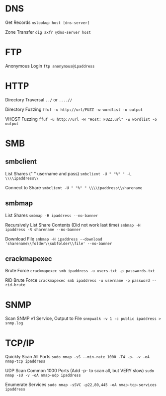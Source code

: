 # DNS

Get Records
`nslookup host [dns-server]`

Zone Transfer
`dig axfr @dns-server host`

# FTP

Anonymous Login
`ftp anonymous@ipaddress`

# HTTP

Directory Traversal
`../` or `....//`

Directory Fuzzing
`ffuf -u http://url/FUZZ -w wordlist -o output`

VHOST Fuzzing
`ffuf -u http://url -H "Host: FUZZ.url" -w wordlist -o output`

# SMB

## smbclient

List Shares (" " username and pass)
`smbclient -U " "%" " -L \\\\ipaddress\\`

Connect to Share
`smbclient -U " "%" " \\\\ipaddress\\sharename`
## smbmap

List Shares
`smbmap -H ipaddress --no-banner`

Recursively List Share Contents (Did not work last time)
`smbmap -H ipaddress -R sharename --no-banner`

Download File
`smbmap -H ipaddress --download 'sharename\\folder\\subfolder\\file' --no-banner`

## crackmapexec

Brute Force
`crackmapexec smb ipaddress -u users.txt -p passwords.txt`

RID Brute Force
`crackmapexec smb ipaddress -u username -p password --rid-brute`

# SNMP

Scan SNMP v1 Service, Output to File
`snmpwalk -v 1 -c public ipaddress > snmp.log`

# TCP/IP

Quickly Scan All Ports
`sudo nmap -sS --min-rate 1000 -T4 -p- -v -oA nmap-tcp ipaddress`

UDP Scan Common 1000 Ports (Add -p- to scan all, but VERY slow)
`sudo nmap -sU -v -oA nmap-udp ipaddress`

Enumerate Services
`sudo nmap -sSVC -p22,80,445 -oA nmap-tcp-services ipaddress`

